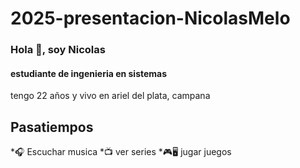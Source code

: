 # 2025-presentacion-NicolasMelo

### Hola 👋, soy Nicolas
#### estudiante de ingenieria en sistemas
tengo 22 años y vivo en ariel del plata, campana
## Pasatiempos
*🎧 Escuchar musica
*📺 ver series
*🎮🖥️ jugar juegos





